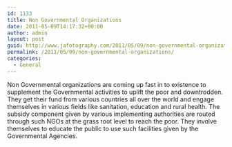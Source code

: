 ```yaml
---
id: 1133
title: Non Governmental Organizations
date: 2011-05-09T14:17:32+00:00
author: admin
layout: post
guid: http://www.jafotography.com/2011/05/09/non-governmental-organizations/
permalink: /2011/05/09/non-governmental-organizations/
categories:
  - General
---
```

Non Governmental organizations are coming up fast in to existence to supplement the Governmental activities to uplift the poor and downtrodden. They get their fund from various countries all over the world and engage themselves in various fields like sanitation, education and rural health. The subsidy component given by various implementing authorities are routed through such NGOs at the grass root level to reach the poor. They involve themselves to educate the public to use such facilities given by the Governmental Agencies.